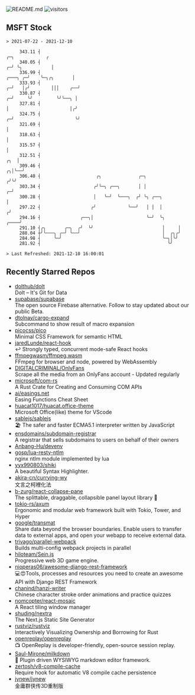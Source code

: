 ![README.md](https://github.com/Gerhut/Gerhut/workflows/README.md/badge.svg)
![visitors](https://visitors.vercel.app/Gerhut/Gerhut?token=8cf69d1f6813d272ef062726b6070c9be4ff72038cfe5a7ded7384a8da65d866)

## MSFT Stock

```
> 2021-07-22 - 2021-12-10

     343.11 ┤                                                                                   ╭─╮            ╭ 
     340.05 ┤                                                                                 ╭─╯ ╰╮           │ 
     336.99 ┤                                                                         ╭───╮ ╭─╯    ╰─╮╭╮       │ 
     333.93 ┤                                                                       ╭─╯   │╭╯        │││    ╭──╯ 
     330.87 ┤                                                                     ╭─╯     ╰╯         ╰╯╰──╮ │    
     327.81 ┤                                                                     │                       │╭╯    
     324.75 ┤                                                                   ╭─╯                       ╰╯     
     321.69 ┤                                                                   │                                
     318.63 ┤                                                                   │                                
     315.57 ┤                                                                   │                                
     312.51 ┤                                                               ╭╮  │                                
     309.46 ┤                                                             ╭╮│╰──╯                                
     306.40 ┤                     ╭╮              ╭─╮                    ╭╯╰╯                                    
     303.34 ┤                    ╭╯╰─╮ ╭──╮       │ │                  ╭─╯                                       
     300.28 ┤                    │   ╰─╯  ╰───╮  ╭╯ ╰╮ ╭──╮            │                                         
     297.22 ┤                   ╭╯            ╰──╯   │ │  │           ╭╯                                         
     294.16 ┤               ╭──╮│                    ╰─╯  ╰╮     ╭────╯                                          
     291.10 ┤╭╮       ╭─╮  ╭╯  ╰╯                          │     │                                               
     288.04 ┼╯╰───╮ ╭─╯ ╰──╯                               │  ╭╮╭╯                                               
     284.98 ┤     ╰─╯                                      ╰─╮│╰╯                                                
     281.92 ┤                                                ╰╯                                                  

> Last Refreshed: 2021-12-10 16:00:01
```

## Recently Starred Repos

- [dolthub/dolt](https://github.com/dolthub/dolt)  
  Dolt – It's Git for Data
- [supabase/supabase](https://github.com/supabase/supabase)  
  The open source Firebase alternative. Follow to stay updated about our public Beta.
- [dtolnay/cargo-expand](https://github.com/dtolnay/cargo-expand)  
  Subcommand to show result of macro expansion
- [picocss/pico](https://github.com/picocss/pico)  
  Minimal CSS Framework for semantic HTML
- [jaredLunde/react-hook](https://github.com/jaredLunde/react-hook)  
  ↩ Strongly typed, concurrent mode-safe React hooks
- [ffmpegwasm/ffmpeg.wasm](https://github.com/ffmpegwasm/ffmpeg.wasm)  
  FFmpeg for browser and node, powered by WebAssembly
- [DIGITALCRIMINAL/OnlyFans](https://github.com/DIGITALCRIMINAL/OnlyFans)  
  Scrape all the media from an OnlyFans account - Updated regularly
- [microsoft/com-rs](https://github.com/microsoft/com-rs)  
  A Rust Crate for Creating and Consuming COM APIs
- [ai/easings.net](https://github.com/ai/easings.net)  
  Easing Functions Cheat Sheet
- [huacat1017/huacat.office-theme](https://github.com/huacat1017/huacat.office-theme)  
  Microsoft Office(like) theme for VScode
- [sablejs/sablejs](https://github.com/sablejs/sablejs)  
  🏖️ The safer and faster ECMA5.1 interpreter written by JavaScript
- [ensdomains/subdomain-registrar](https://github.com/ensdomains/subdomain-registrar)  
  A registrar that sells subdomains to users on behalf of their owners
- [Anbang-Hu/devenv](https://github.com/Anbang-Hu/devenv)  
- [gosp/lua-resty-ntlm](https://github.com/gosp/lua-resty-ntlm)  
  nginx ntlm module implemented by lua
- [yyx990803/shiki](https://github.com/yyx990803/shiki)  
  A beautiful Syntax Highlighter.
- [akira-cn/currying-wy](https://github.com/akira-cn/currying-wy)  
  文言之柯裡化法
- [b-zurg/react-collapse-pane](https://github.com/b-zurg/react-collapse-pane)  
  The splittable, draggable, collapsible panel layout library 🎉
- [tokio-rs/axum](https://github.com/tokio-rs/axum)  
  Ergonomic and modular web framework built with Tokio, Tower, and Hyper
- [google/transmat](https://github.com/google/transmat)  
  Share data beyond the browser boundaries. Enable users to transfer data to external apps, and open your webapp to receive external data.
- [trivago/parallel-webpack](https://github.com/trivago/parallel-webpack)  
  Builds multi-config webpack projects in parallel
- [hiloteam/Sein.js](https://github.com/hiloteam/Sein.js)  
  Progressive web 3D game engine.
- [nioperas06/awesome-django-rest-framework](https://github.com/nioperas06/awesome-django-rest-framework)  
   💻😍Tools, processes and resources you need to create an awesome API with Django REST Framework
- [chanind/hanzi-writer](https://github.com/chanind/hanzi-writer)  
  Chinese character stroke order animations and practice quizzes
- [nomcopter/react-mosaic](https://github.com/nomcopter/react-mosaic)  
  A React tiling window manager
- [shuding/nextra](https://github.com/shuding/nextra)  
  The Next.js Static Site Generator
- [rustviz/rustviz](https://github.com/rustviz/rustviz)  
  Interactively Visualizing Ownership and Borrowing for Rust
- [openreplay/openreplay](https://github.com/openreplay/openreplay)  
  :tv: OpenReplay is developer-friendly, open-source session replay.
- [Saul-Mirone/milkdown](https://github.com/Saul-Mirone/milkdown)  
  🍼 Plugin driven WYSIWYG  markdown editor framework.
- [zertosh/v8-compile-cache](https://github.com/zertosh/v8-compile-cache)  
  Require hook for automatic V8 compile cache persistence
- [jynew/jynew](https://github.com/jynew/jynew)  
  金庸群侠传3D重制版
